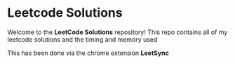 # Leetcode Solutions
Welcome to the **LeetCode Solutions** repository!
This repo contains all of my leetcode solutions and the timing and memory used

This has been done via the chrome extension **LeetSync**